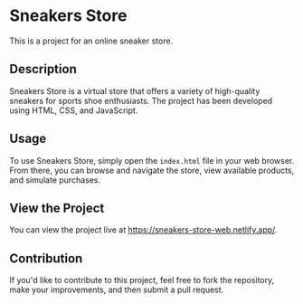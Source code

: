 # Sneakers Store

This is a project for an online sneaker store.

## Description

Sneakers Store is a virtual store that offers a variety of high-quality sneakers for sports shoe enthusiasts. The project has been developed using HTML, CSS, and JavaScript.

## Usage

To use Sneakers Store, simply open the `index.html` file in your web browser. From there, you can browse and navigate the store, view available products, and simulate purchases.

## View the Project

You can view the project live at https://sneakers-store-web.netlify.app/.

## Contribution

If you'd like to contribute to this project, feel free to fork the repository, make your improvements, and then submit a pull request.
